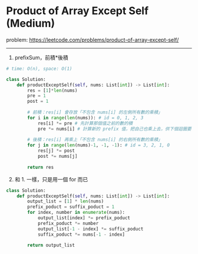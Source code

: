 Product of Array Except Self (Medium)
===

problem: https://leetcode.com/problems/product-of-array-except-self/

---

1. prefixSum，前積*後積
```python
# time: O(n), space: O(1)

class Solution:
    def productExceptSelf(self, nums: List[int]) -> List[int]:
        res = [1]*len(nums)
        pre = 1
        post = 1
        
        # 前積：res[i] 會存放「不包含 nums[i] 的左側所有數的乘積」
        for i in range(len(nums)): # id = 0, 1, 2, 3
            res[i] *= pre # 先計算那個值之前的數的積
            pre *= nums[i] # 計算新的 prefix 值，把自己也乘上去，供下個迴圈要相乘用
        
        # 後積：res[i] 再乘上「不包含 nums[i] 的右側所有數的乘積」
        for j in range(len(nums)-1, -1, -1): # id = 3, 2, 1, 0
            res[j] *= post
            post *= nums[j]
        
        return res
```

2. 和 1. 一樣，只是用一個 for 而已
```python
class Solution:
    def productExceptSelf(self, nums: List[int]) -> List[int]:
        output_list = [1] * len(nums)
        prefix_poduct = suffix_poduct = 1
        for index, number in enumerate(nums):
            output_list[index] *= prefix_poduct
            prefix_poduct *= number
            output_list[-1 - index] *= suffix_poduct
            suffix_poduct *= nums[-1 - index]

        return output_list
```
